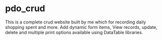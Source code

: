 # pdo_crud
This is a complete crud website built by me which for recording daily shopping spent and more. Add dynamic form items, View records, update, delete and multiple print options available using DataTable libraries.

